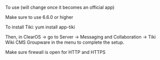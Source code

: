 To use (will change once it becomes an official app)

Make sure to use 6.6.0 or higher

To install Tiki:
yum install app-tiki

Then, in ClearOS -> go to Server -> Messaging and Collaboration -> Tiki Wiki CMS Groupware in the menu to complete the setup.

Make sure firewall is open for HTTP and HTTPS 
